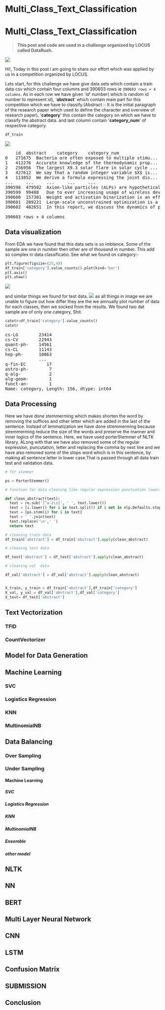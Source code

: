 # Multi_Class_Text_Classification



# Multi_Class_Text_Classification
> **This post and code are used in a challenge organized by LOCUS called DataRush.**

![](/posts/text_processing/photo/data_wall.png)

Hi!, Today in this post i am going to share our effort which was applied by us in a competition organized by LOCUS.

Lets start, for this challenge we have give data sets which contain a train data csv which contain four columns and 390603 rows ie ``` 390603 rows × 4 columns ```. As in each row we have given '*id*' number( which is random id number to represent id), '**abstract**' which contain main part for this competition which we have to classify.(Abstract :: It is the initial paragraph of the research paper which used to define the character and overview of research paper), '**category**' this contain the category on which we have to classify the abstract data. and last column contain '**category_num**' of respective category.
```python
df_train
```
![](/posts/text_processing/photo/sample_data.png)

<pre>
 	id 	abstract 	category 	category_num
0 	271675 	Bacteria are often exposed to multiple stimu... 	q-bio-QM 	138
1 	412276 	Accurate knowledge of the thermodynamic prop... 	hep-ph- 	68
2 	256956 	The largest X9.3 solar flare in solar cycle ... 	astro-ph-SR 	7
3 	427612 	We say that a random integer variable $X$ is... 	math-PR 	93
4 	113852 	We derive a formula expressing the joint dis... 	math-CO 	76
... 	... 	... 	... 	...
390598 	479582 	Axion-like particles (ALPs) are hypothetical... 	hep-ph- 	68
390599 	99488 	Due to ever increasing usage of wireless dev... 	eess-SP 	62
390600 	157301 	Weight and activation binarization is an eff... 	cs-CV 	25
390601 	209221 	Large-scale unconstrained optimization is a ... 	math-OC 	92
390602 	482651 	In this report, we discuss the dynamics of p... 	gr-qc- 	65

390603 rows × 4 columns
</pre>

## Data visualization

From EDA we have found that this data sets is so imblance. Some of the sample are one in number then other are of thousand in number. This add so complex in data classificatio.
See what we found on category:-
```python
plt.figure(figsize=(25,4))
df_train['category'].value_counts().plot(kind='bar')
plt.axis()
plt.show()
```
![](/posts/text_processing/photo/train_data_number.png)

and similar things we found for test data.
![](/posts/text_processing/photo/test_data_number.png)
as all things in image we are unable to figure out how differ they are the we amnually plot number of data for each classes, then we socked from the results. We found two dat sample are of only one category, Shit.
```python
catetr=df_train['category'].value_counts()
catetr
```
<pre>
cs-LG        23414
cs-CV        22943
quant-ph-    14561
cs-CL        11143
hep-ph-      10863
             ...  
q-fin-EC        17
astro-ph-        7
q-alg-           2
alg-geom-        1
funct-an-        1
Name: category, Length: 156, dtype: int64
</pre>

## Data Processing

Here we have done stemmerming which makes shorten the word by removing the suffices and other letter which are added in the last of the sentence. Instead of lemmatization we have done stremmerming because stremmerming reduce the size of the words and preserve the manner and inner logics of the sentence. Here, we have used porterStemmer of NLTK library. ALong with that we have also removed some of the regular expression, puncutation, letter and replacing the comma by next line and we have also removed some of the stops word which is in this sentence, by making all sentence letter in lower case.That is passed through all data train test and validation data.

```python
# for stemmer

ps = PorterStemmer()

# function for data cleaning like regular expression punctuation lowering all to lower case removing stop words etc

def clean_abstract(text):
  text = re.sub('[^a-z\s]', ' ', text.lower())
  text = [i.lower() for i in text.split() if i not in nlp.Defaults.stop_words]
  text = [ps.stem(i) for i in text]
  text = ' '.join(text)
  text.replace('\n',' ')
  return text

# cleaning train data
df_train['abstract'] = df_train['abstract'].apply(clean_abstract)  

# cleaning test data

df_test['abstract'] = df_test['abstract'].apply(clean_abstract)

# cleaning val  data

df_val['abstract'] = df_val['abstract'].apply(clean_abstract)


X_train, y_train = df_train['abstract'],df_train['category']
X_val, y_val = df_val['abstract'],df_val['category']
X_test= df_test['abstract']
```

  

## Text Vectorization

### TFID

### CountVectorizer

## Model for Data Generation

## Machine Learning

### SVC

### Logistics Regression

### KNN

### MultinomialNB

## Data Balancing

### Over Sampling

### Under Sampling

#### Machine Learning

##### SVC

##### Logistics Regression

##### KNN

##### MultinomialNB

##### Ensemble

##### other model

## NLTK

## NN

## BERT

## Multi Layer Neural Network

## CNN 

## LSTM 

## Confusion Matrix

## SUBMISSION

## Conclusion






